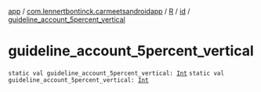 [app](../../../index.md) / [com.lennertbontinck.carmeetsandroidapp](../../index.md) / [R](../index.md) / [id](index.md) / [guideline_account_5percent_vertical](./guideline_account_5percent_vertical.md)

# guideline_account_5percent_vertical

`static val guideline_account_5percent_vertical: `[`Int`](https://kotlinlang.org/api/latest/jvm/stdlib/kotlin/-int/index.html)
`static val guideline_account_5percent_vertical: `[`Int`](https://kotlinlang.org/api/latest/jvm/stdlib/kotlin/-int/index.html)